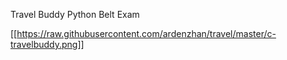 Travel Buddy Python Belt Exam

[[https://raw.githubusercontent.com/ardenzhan/travel/master/c-travelbuddy.png]]

